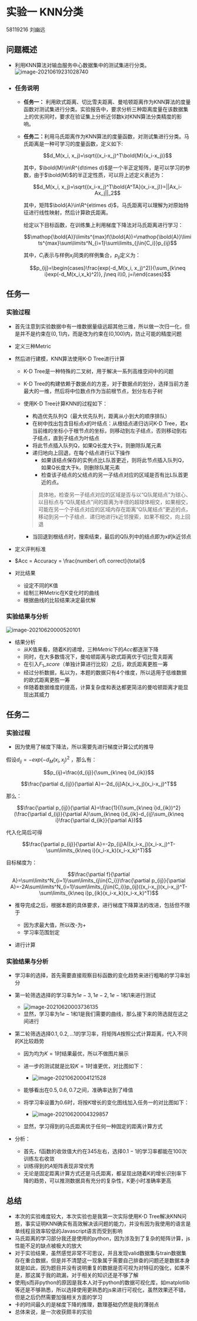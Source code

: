 # 实验一 KNN分类

58119216 刘幽远

## 问题概述

+ 利用KNN算法对输血服务中心数据集中的测试集进行分类。![image-20210619231028740](C:\Users\Administrator\AppData\Roaming\Typora\typora-user-images\image-20210619231028740.png)

+ ### 任务说明

  + <strong>任务一：</strong> 利用欧式距离、切比雪夫距离、曼哈顿距离作为KNN算法的度量函数对测试集进行分类。实验报告中，要求分析三种距离度量在该数据集上的优劣同时，要求在验证集上分析近邻数k对KNN算法分类精度的影响。

  + <strong>任务二：</strong>利用马氏距离作为KNN算法的度量函数，对测试集进行分类。马氏距离是一种可学习的度量函数，定义如下:

    $$d_M(x_i, x_j)=\sqrt{(x_i-x_j)^T\bold{M}(x_i-x_j)}$$
    
    其中，$\bold{M}\in\R^{d\times d}$是一个半正定矩阵，是可以学习的参数，由于$\bold{M}$的半正定性质，可以将上述定义表述为：
    
    $$d_M(x_i, x_j)=\sqrt{(x_i-x_j)^T\bold{A^TA}(x_i-x_j)}=||Ax_i-Ax_j||_2$$
    
    其中，矩阵$\bold{A}\in\R^{e\times d}$，马氏距离可以理解为对原始特征进行线性映射，然后计算欧氏距离。
    
    给定以下目标函数，在训练集上利用梯度下降法对马氏距离进行学习：
    
    $$\mathop{\bold{A}}\limits^{max}f(\bold{A})=\mathop{\bold{A}}\limits^{max}\sum\limits^N_{i=1}\sum\limits_{j\in{C_i}}p_{ij}$$
    
    其中，$C_i$表示与样例$x_i$同类的样例集合，$p_{ij}$定义为：
    
    $$p_{ij}=\begin{cases}\frac{exp(-d_M(x_i, x_j)^2)}{\sum_{k\neq i}exp(-d_M(x_i,x_k)^2)}, j\neq i\\0, j=i\end{cases}$$
    
    

## 任务一

### 实验过程

+ 首先注意到实验数据中有一维数据量级远超其他三维，所以做一次归一化，但是并不是约束在$(0,1)$内，而是改为约束在(0,100)内，防止可能的精度问题

+ 定义三种Metric

+ 然后进行建模，KNN算法使用K-D Tree进行计算

  + K-D Tree是一种特殊的二叉树，用于解决一系列高维空间中的问题

  + K-D Tree的构建依赖于数据点的方差，对于数据点的划分，选择当前方差最大的一维，然后将中位数点作为当前根节点，划分左右子树

  + 使用K-D Tree计算KNN的过程如下：

    + 构造优先队列Q（最大优先队列，距离从小到大的顺序排队）
    + 在树中找出包含目标点x的叶结点：从根结点递归访问K-D Tree，若x当前维的坐标小于根节点的坐标，则移动到左子结点，否则移动到右子结点，直到子结点为叶结点
    + 将此节点插入队列Q，如果Q长度大于k，则删除队尾元素
    + 递归地向上回退，在每个结点进行以下操作
      + 如果该结点保存的实例点比L队首更近，则将此节点插入队列Q，如果Q长度大于k，则删除队尾元素
      + 检查该子结点的父结点的另一子结点对应的区域是否有比L队首更近的点。

    > 具体地，检查另一子结点对应的区域是否与以“Q队尾结点”为球心、以目标点与“Q队尾结点”间的距离为半径的超球体相交，如果相交，可能在另一个子结点对应的区域内存在距离“Q队尾结点”更近的点，移动到另一个子结点．递归地进行k近邻搜索，如果不相交，向上回退

    + 当回退到根结点时，搜索结束，最后的Q队列中的结点即为x的k近邻点

+ 定义评判标准
  
+ $Acc = Accuracy = \frac{number\ of\ correct}{total}$
  
+ 对比结果
  + 设定不同的K值
  + 绘制三种Metric在K变化时的曲线
  + 根据曲线的比较结果决定最优解

### 实验结果与分析

![image-20210620000520101](C:\Users\Administrator\AppData\Roaming\Typora\typora-user-images\image-20210620000520101.png)

+ 结果分析
  + 从K值来看，随着K的递增，三种$Metric$下的$Acc$都逐渐下降
  + 同时，在大多数情况下，曼哈顿距离与欧式距离优于切比雪夫距离
  + 在引入$F_1\_score$（单独计算进行比较）之后，欧氏距离更胜一筹
  + 经过分析数据，私以为，本题的数据只有4个维度，所以适用于低维数据的欧式距离更胜一筹
  + 伴随着数据维度的提高，计算复杂度和表达都更简洁的曼哈顿距离才能显现出其威力

## 任务二

### 实验过程

+ 因为使用了梯度下降法，所以需要先进行梯度计算公式的推导

假设$d_{ij}=-exp(-d_M(x_i, x_j)^2$ ，那么有：

$$p_{ij}=\frac{d_{ij}}{\sum_{k\neq i}d_{ik}}$$

$$\frac{\partial d_{ij}}{\partial A}=-2d_{ij}A(x_i-x_j)(x_i-x_j)^T$$

那么：

$$\frac{\partial p_{ij}}{\partial A}=\frac{1}{(\sum_{k\neq i}d_{ik})^2}(\frac{\partial d_{ij}}{\partial A}\sum_{k\neq i}d_{ik}-d_{ij}\sum_{k\neq i}\frac{\partial d_{ik}}{\partial A})$$

代入化简后可得

$$\frac{\partial p_{ij}}{\partial A}=-2p_{ij}A((x_i-x_j)(x_i-x_j)^T-\sum\limits_{k\neq i}(x_i-x_k)(x_i-x_k)^T)$$

目标梯度为：

$$\frac{\partial f}{\partial A}=\sum\limits^N_{i=1}\sum\limits_{j\in{C_i}}\frac{\partial p_{ij}}{\partial A}=-2A\sum\limits^N_{i=1}\sum\limits_{j\in{C_i}}p_{ij}((x_i-x_j)(x_i-x_j)^T-\sum\limits_{k\neq i}p_{ik}(x_i-x_k)(x_i-x_k)^T)$$

+ 推导完成之后，根据本题的具体要求，进行梯度下降算法的改进，包括但不限于
  + 因为求最大值，所以改-为+
  + 学习率范围划定

+ 进行计算

### 实验结果与分析

+ 学习率的选择，首先需要直接观察目标函数的变化趋势来进行粗略的学习率划分
+ 第一轮筛选选择的学习率为$1e-3, 1e-2,1e-1$和$1$来进行测试
  + ![image-20210620003736135](C:\Users\Administrator\AppData\Roaming\Typora\typora-user-images\image-20210620003736135.png)
  + 显然，学习率为$1e-1$和$1$是我们需要的曲线，那么接下来的筛选就在这之间进行

+ 第二轮筛选选择$0.1,0.2,...1$的学习率，将矩阵$A$按照公式计算距离，代入不同的K比较趋势

  + 因为均为$K=1$时结果最优，所以不做图片展示
  + 进一步的测试就是比较$K=1$时谁更优，对比图如下：
    + ![image-20210620004121528](C:\Users\Administrator\AppData\Roaming\Typora\typora-user-images\image-20210620004121528.png)

  + 能够看出在$0.5,0.6,0.7$之间，准确率达到了峰值

  + 将学习率设置为$0.6$时，将按$K$增长的变化图线加入任务一的对比图如下：
    + ![image-20210620004329857](C:\Users\Administrator\AppData\Roaming\Typora\typora-user-images\image-20210620004329857.png)
  + 显然，学习得到的马氏距离优于任何一种固定的距离计算方式

+ 分析：
  + 首先，f函数的收敛值大约在345左右，选择$0.1-1$的学习率都能在100次训练左右收敛
  + 训练得到的$A$矩阵表现非常优秀
  + 无论是固定距离计算方式还是马氏距离，都呈现出随着K的增长识别率下降的趋势，可以推测数据具有充分的复杂性，K更小时准确率更高

## 总结

+ 本次的实验难度较大，本次实验也是我第一次实际使用K-D Tree解决KNN问题，事实证明KNN确实有高效解决该问题的能力，并没有因为我使用的语言是单线程且效率较低的Javascript语言而受到影响
+ 马氏距离的学习部分我还是使用的python，因为涉及到了复杂的矩阵计算，js性能不足的缺点被极大的放大
+ 对于实验结果，虽然感觉非常不可思议，并且发现valid数据集与train数据集存在重合数据，但是并不清楚这一现象属于需要自己排查的问题还是数据本身就是如此，因为题目并没有说明重复的数据是否可视为对特征的强化，如果不是，那这属于我的疏漏，对于相关的知识还是不够了解
+ 使用js而非python的原因是我本人对于python的数据可视化库，如matplotlib等还是不够熟悉，所以选择使用更熟悉的js来进行可视化，虽然效果还不错，但是之后仍然需要加强相关方面的学习
+ 卡的时间最久的是梯度下降的推理，数理基础仍然是我的薄弱点
+ 总体来说，是一次收获颇丰的实验

